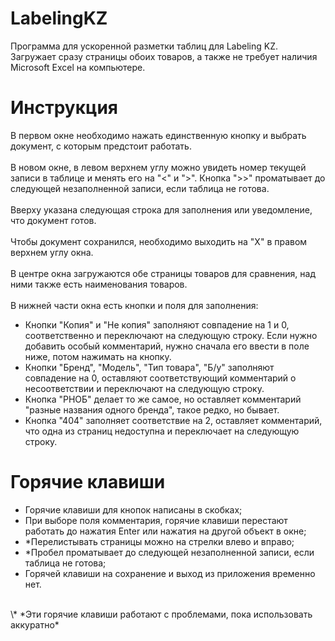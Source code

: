 # LabelingKZ
Программа для ускоренной разметки таблиц для Labeling KZ. Загружает сразу страницы обоих товаров, а также не требует наличия Microsoft Excel на компьютере.
# Инструкция
В первом окне необходимо нажать единственную кнопку и выбрать документ, с которым предстоит работать.  
<br />
В новом окне, в левом верхнем углу можно увидеть номер текущей записи в таблице и менять его на "<" и ">". Кнопка ">>" проматывает до следующей незаполненной записи, если таблица не готова.  
<br />
Вверху указана следующая строка для заполнения или уведомление, что документ готов.  
<br />
Чтобы документ сохранился, необходимо выходить на "Х" в правом верхнем углу окна.  
<br />
В центре окна загружаются обе страницы товаров для сравнения, над ними также есть наименования товаров.  
<br />
В нижней части окна есть кнопки и поля для заполнения:
- Кнопки "Копия" и "Не копия" заполняют совпадение на 1 и 0, соответственно и переключают на следующую строку. Если нужно добавить особый комментарий, нужно сначала его ввести в поле ниже, потом нажимать на кнопку.
- Кнопки "Бренд", "Модель", "Тип товара", "Б/у" заполняют совпадение на 0, оставляют соответствующий комментарий о несоответствии и переключают на следующую строку.
- Кнопка "РНОБ" делает то же самое, но оставляет комментарий "разные названия одного бренда", такое редко, но бывает.
- Кнопка "404" заполняет соответствие на 2, оставляет комментарий, что одна из страниц недоступна и переключает на следующую строку.
# Горячие клавиши
- Горячие клавиши для кнопок написаны в скобках;
- При выборе поля комментария, горячие клавиши перестают работать до нажатия Enter или нажатия на другой объект в окне;
- *Перелистывать страницы можно на стрелки влево и вправо;
- *Пробел проматывает до следующей незаполненной записи, если таблица не готова;
- Горячей клавиши на сохранение и выход из приложения временно нет.
<br />
\* *Эти горячие клавиши работают с проблемами, пока использовать аккуратно*
